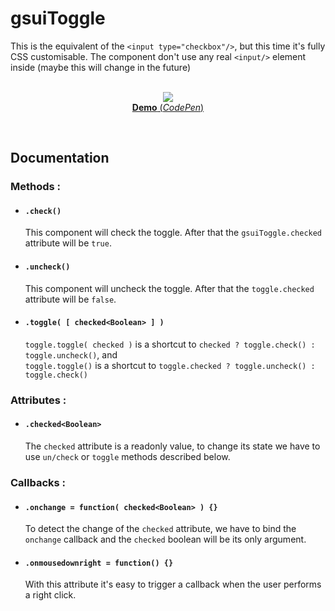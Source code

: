 # gsuiToggle

This is the equivalent of the `<input type="checkbox"/>`, but this time it's fully CSS customisable. The component don't use any real `<input/>` element inside (maybe this will change in the future)<br/>
<br/>
<p align="center">
  <a href="https://codepen.io/mr21/full/XRMQrw">
    <img src="https://gridsound.github.io/assets/screenshots/gsuiToggle.png"/><br/>
    <b>Demo</b> (<i>CodePen</i>)
  </a>
</p>
<br/>

## Documentation

### Methods :

* #### `.check()`
  This component will check the toggle. After that the `gsuiToggle.checked` attribute will be `true`.

* #### `.uncheck()`
  This component will uncheck the toggle. After that the `toggle.checked` attribute will be `false`.

* #### `.toggle( [ checked<Boolean> ] )`
  `toggle.toggle( checked )` is a shortcut to `checked ? toggle.check() : toggle.uncheck()`, and  
  `toggle.toggle()` is a shortcut to `toggle.checked ? toggle.uncheck() : toggle.check()`

### Attributes :

* #### `.checked<Boolean>`
  The `checked` attribute is a readonly value, to change its state we have to use `un/check` or `toggle` methods described below.

### Callbacks :

* #### `.onchange = function( checked<Boolean> ) {}`
  To detect the change of the `checked` attribute, we have to bind the `onchange` callback and the `checked` boolean will be its only argument.

* #### `.onmousedownright = function() {}`
  With this attribute it's easy to trigger a callback when the user performs a right click.
